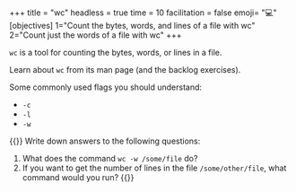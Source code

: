 +++
title = "wc"
headless = true
time = 10
facilitation = false
emoji= "💻"
[objectives]
    1="Count the bytes, words, and lines of a file with wc"
    2="Count just the words of a file with wc"
+++

`wc` is a tool for counting the bytes, words, or lines in a file.

Learn about `wc` from its man page (and the backlog exercises).

Some commonly used flags you should understand:
* `-c`
* `-l`
* `-w`

{{<note type="Exercise">}}
Write down answers to the following questions:

1. What does the command `wc -w /some/file` do?
2. If you want to get the number of lines in the file `/some/other/file`, what command would you run?
{{</note>}}
